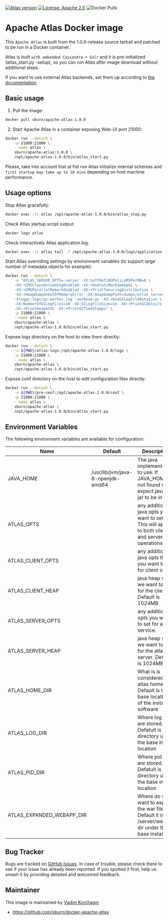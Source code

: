 [![Atlas version](https://img.shields.io/badge/Atlas-1.0.0-brightgreen.svg)](https://github.com/sburn/docker-apache-atlas)
[![License: Apache 2.0](https://img.shields.io/badge/license-Apache%202.0-blue.svg)](https://www.apache.org/licenses/LICENSE-2.0.html)
![Docker Pulls](https://img.shields.io/docker/pulls/sburn/apache-atlas.svg)

Apache Atlas Docker image
=======================================

This `Apache Atlas` is built from the 1.0.0-release source tarball and patched to be run in a Docker container.

Atlas is built `with embedded Cassandra + Solr` and it is pre-initialized (atlas_start.py -setup), so you can run Atlas after image download without additional steps.

If you want to use external Atlas backends, set them up according to [the documentation](https://atlas.apache.org/#/Configuration).

Basic usage
-----------
1. Pull the image:

```bash
docker pull sburn/apache-atlas:1.0.0
```

2. Start Apache Atlas in a container exposing Web-UI port 21000:

```bash
docker run --detach \
    -p 21000:21000 \
    --name atlas \
    sburn/apache-atlas:1.0.0 \
    /opt/apache-atlas-1.0.0/bin/atlas_start.py
```

Please, take into account that at fist run Atlas initialize internal schemas and `first startup may take up to 10 mins` depending on host machine performance.

Usage options
-------------

Stop Atlas gracefully:

```bash
docker exec -ti atlas /opt/apache-atlas-1.0.0/bin/atlas_stop.py
```

Check Atlas startup script output:

```bash
docker logs atlas
```

Check interactively Atlas application.log:

```bash
docker exec -it atlas tail -f /opt/apache-atlas-1.0.0/logs/application.log
```

Start Atlas overriding settings by environment variables 
(to support large number of metadata objects for example):

```bash
docker run --detach \
    -e "ATLAS_SERVER_OPTS=-server -XX:SoftRefLRUPolicyMSPerMB=0 \
    -XX:+CMSClassUnloadingEnabled -XX:+UseConcMarkSweepGC \
    -XX:+CMSParallelRemarkEnabled -XX:+PrintTenuringDistribution \
    -XX:+HeapDumpOnOutOfMemoryError -XX:HeapDumpPath=dumps/atlas_server.hprof \
    -Xloggc:logs/gc-worker.log -verbose:gc -XX:+UseGCLogFileRotation \
    -XX:NumberOfGCLogFiles=10 -XX:GCLogFileSize=1m -XX:+PrintGCDetails \
    -XX:+PrintHeapAtGC -XX:+PrintGCTimeStamps" \
    -p 21000:21000 \
    --name atlas \
    sburn/apache-atlas \
    /opt/apache-atlas-1.0.0/bin/atlas_start.py
```

Expose logs directory on the host to view them directly:

```bash
docker run --detach \
    -v ${PWD}/atlas-logs:/opt/apache-atlas-1.0.0/logs \
    -p 21000:21000 \
    --name atlas \
    sburn/apache-atlas \
    /opt/apache-atlas-1.0.0/bin/atlas_start.py
```

Expose conf directory on the host to edit configuration files directly:

```bash
docker run --detach \
    -v ${PWD}/pre-conf:/opt/apache-atlas-1.0.0/conf \
    -p 21000:21000 \
    --name atlas \
    sburn/apache-atlas \
    /opt/apache-atlas-1.0.0/bin/atlas_start.py
```

Environment Variables
---------------------

The following environment variables are available for configuration:

| Name | Default | Description |
|------|---------|-------------|
| JAVA_HOME | /usr/lib/jvm/java-8-openjdk-amd64 | The java implementation to use. If JAVA_HOME is not found we expect java and jar to be in path
| ATLAS_OPTS | <none> | any additional java opts you want to set. This will apply to both client and server operations
| ATLAS_CLIENT_OPTS | <none> | any additional java opts that you want to set for client only
| ATLAS_CLIENT_HEAP | <none> | java heap size we want to set for the client. Default is 1024MB
| ATLAS_SERVER_OPTS | <none> |  any additional opts you want to set for atlas service.
| ATLAS_SERVER_HEAP | <none> | java heap size we want to set for the atlas server. Default is 1024MB
| ATLAS_HOME_DIR | <none> | What is is considered as atlas home dir. Default is the base location of the installed software
| ATLAS_LOG_DIR | <none> | Where log files are stored. Defatult is logs directory under the base install location
| ATLAS_PID_DIR | <none> | Where pid files are stored. Defatult is logs directory under the base install location
| ATLAS_EXPANDED_WEBAPP_DIR | <none> | Where do you want to expand the war file. By Default it is in /server/webapp dir under the base install dir.


Bug Tracker
-----------

Bugs are tracked on [GitHub Issues](https://github.com/sburn/docker-apache-atlas/issues).
In case of trouble, please check there to see if your issue has already been reported.
If you spotted it first, help us smash it by providing detailed and welcomed feedback.

Maintainer
----------

This image is maintained by [Vadim Korchagin](mailto:vadim@clusterside.com)

* https://github.com/sburn/docker-apache-atlas
